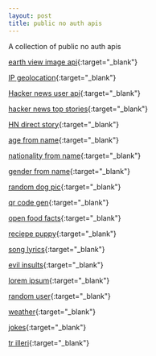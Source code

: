 ```yaml
---
layout: post
title: public no auth apis
---
```

A collection of public no auth apis


[earth view image api](https://earthview.withgoogle.com/_api/photos.json){:target="_blank"}

[IP geolocation](https://freeipdata.fly.dev/json/1.1.1.1){:target="_blank"}

[Hacker news user api](https://hn.algolia.com/api/v1/users/umtksa){:target="_blank"}

[hacker news top stories](https://hacker-news.firebaseio.com/v0/topstories.json?print=pretty){:target="_blank"}

[HN direct story](https://hacker-news.firebaseio.com/v0/item/23080417.json?print=pretty){:target="_blank"}

[age from name](https://api.agify.io/?name=astro){:target="_blank"}

[nationality from name](https://api.nationalize.io/?name=ali){:target="_blank"}

[gender from name](https://api.genderize.io/?name=peter){:target="_blank"}

[random dog pic](https://dog.ceo/api/breeds/image/random){:target="_blank"}

[qr code gen](https://api.qrserver.com/v1/create-qr-code/?size=150x150&data=Example){:target="_blank"}

[open food facts](https://world.openfoodfacts.org/api/v0/product/737628064502.json){:target="_blank"}

[reciepe puppy](http://www.recipepuppy.com/api/?i=onions,garlic&q=omelet&p=3){:target="_blank"}

[song lyrics](https://api.lyrics.ovh/v1/justin%20bieber/yummy){:target="_blank"}

[evil insults](https://evilinsult.com/generate_insult.php?lang=en&type=json){:target="_blank"}

[lorem ipsum](https://loripsum.net/api/plaintext){:target="_blank"}

[random user](https://randomuser.me/api/){:target="_blank"}

[weather](http://www.7timer.info/bin/astro.php?lon=40&lat=29&ac=0&unit=metric&output=json&tzshift=0){:target="_blank"}

[jokes](https://sv443.net/jokeapi/v2/joke/Any){:target="_blank"}

[tr illeri](https://gist.githubusercontent.com/serong/9b25594a7b9d85d3c7f7/raw/9904724fdf669ad68c07ab79af84d3a881ff8859/iller.json){:target="_blank"}
